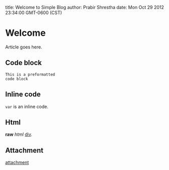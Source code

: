 title: Welcome to Simple Blog
author: Prabir Shrestha
date: Mon Oct 29 2012 23:34:00 GMT-0600 (CST)

# Welcome

Article goes here.

## Code block

	This is a preformatted
	code block

## Inline code

`var` is an inline code.

## Html

<div>
	<b>raw</b> <i>html</i> <u>div</u>.
</div>

## Attachment

[attachment](welcome-to-simple-blog/attachment.txt)